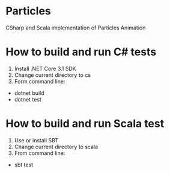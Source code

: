 # Particles
CSharp and Scala implementation of Particles Animation

# How to build and run C# tests
1. Install .NET Core 3.1 SDK
2. Change current directory to cs
3. Form command line:
  - dotnet build
  - dotnet test
# How to build and run Scala test
1. Use or install SBT
2. Change current directory to scala
3. From command line:
  - sbt test
  
